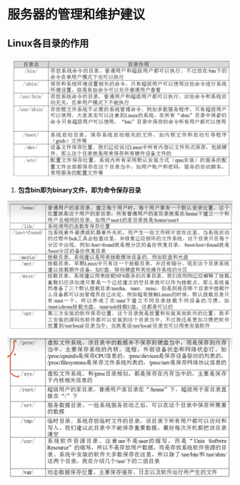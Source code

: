 # 服务器的管理和维护建议  

## Linux各目录的作用

![Linux各目录的作用](images/2023-08-09-10-56-14.png)

1. **包含bin即为binary文件，即为命令保存目录**

![Linux各目录的作用](images/2023-08-09-10-56-38.png)

![Linux各目录的作用](images/2023-08-09-10-57-11.png)
